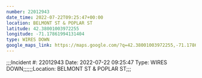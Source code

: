 ```yaml
---
number: 22012943
date_time: 2022-07-22T09:25:47+00:00
location: BELMONT ST & POPLAR ST
latitude: 42.38001003972255
longitude: -71.17861994131404
type: WIRES DOWN
google_maps_link: https://maps.google.com/?q=42.38001003972255,-71.17861994131404
---
```


;;;Incident #: 22012943  Date: 2022-07-22 09:25:47   Type: WIRES DOWN;;;;;;Location: BELMONT ST & POPLAR ST;;;
